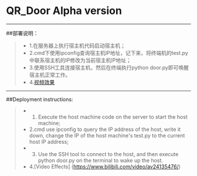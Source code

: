 # QR_Door Alpha version

------

##部署说明：
> * 1.在服务器上执行宿主机代码启动宿主机；
> * 2.cmd下使用ipconfig查询宿主机IP地址，记下来，将终端机的test.py中联系宿主机的IP修改为当前宿主机IP地址；
> * 3.使用SSH工具连接宿主机，然后在终端执行python door.py即可唤醒宿主机正常工作。
> * 4.[视频效果](https://www.bilibili.com/video/av24135476/)

------

##Deployment instructions:
> * 1. Execute the host machine code on the server to start the host machine;
> * 2.cmd use ipconfig to query the IP address of the host, write it down, change the IP of the host machine's test.py to the current host IP address;
> * 3. Use the SSH tool to connect to the host, and then execute python door.py on the terminal to wake up the host.
> * 4.[Video Effects] (https://www.bilibili.com/video/av24135476/)
